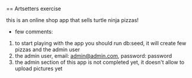 == Artsetters exercise

this is an online shop app that sells turtle ninja pizzas!

* few comments:
1. to start playing with the app you should run db:seed, it will create few pizzas and the admin user
2. the admin user, email: admin@admin.com, password: password
3. the admin section of this app is not completed yet, it doesn't allow to upload pictures yet

